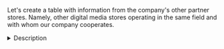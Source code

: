 Let's create a table with information from the company's other partner stores. Namely, other digital media stores operating in the same field and with whom our company cooperates.

<details>

  <summary>Description</summary>
  

```
Let's first create the table and define data types for every column. 
```
Code

```ruby

CREATE TABLE Partners_data (
    Partner_ID SERIAL NOT NULL,
    Name TEXT, 
    State TEXT,
    City TEXT,
    Number_Orders INTEGER,
    Start_Operations DATE NOT NULL, 
    PRIMARY KEY (Partner_ID));

```
</details>

